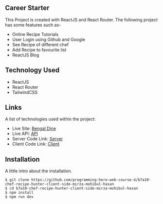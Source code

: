 ## Career Starter
This Project is created with ReactJS and React Router.
The following project has some features such as-
* Online Recipe Tutorials
* User Login using Github and Google
* See Recipe of different chef
* Add Recipe to favourite list
* ReactJS Blog
## Technology Used
* ReactJS
* React Router
* TailwindCSS

## Links
A list of technologies used within the project:
* Live Site: [Bengal Dine](https://b7a10-chef-recipe-hunter-88f79.web.app/) 
* Live API: [API](https://b7a10-chef-recipe-hunter-server-side-mirza-mirza-mohibul-hasan.vercel.app/chefs/) 
* Server Code Link: [Server](https://github.com/programming-hero-web-course-4/b7a10-chef-recipe-hunter-server-side-mirza-mohibul-hasan)
* Client Code Link: [Client](https://github.com/programming-hero-web-course-4/b7a10-chef-recipe-hunter-client-side-mirza-mohibul-hasan)
## Installation
A little intro about the installation. 
```
$ git clone https://github.com/programming-hero-web-course-4/b7a10-chef-recipe-hunter-client-side-mirza-mohibul-hasan
$ cd b7a10-chef-recipe-hunter-client-side-mirza-mohibul-hasan
$ npm install
$ npm run dev
```
